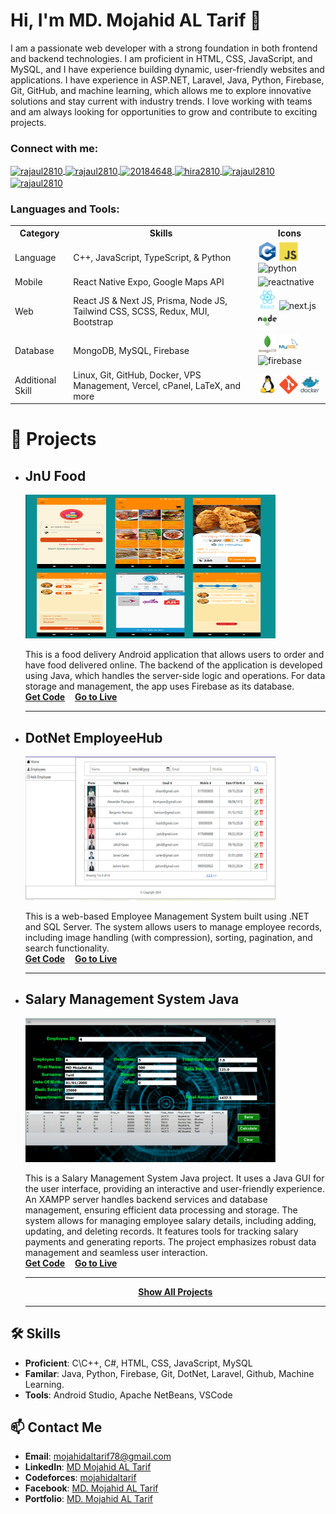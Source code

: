 # Hi, I'm MD. Mojahid AL Tarif 👋
 I am a passionate web developer with a strong foundation in both frontend and backend technologies. I am proficient in HTML, CSS, JavaScript, and MySQL, and I have experience building dynamic, user-friendly websites and applications. I have experience in ASP.NET, Laravel, Java, Python, Firebase, Git, GitHub, and machine learning, which allows me to explore innovative solutions and stay current with industry trends. I love working with teams and am always looking for opportunities to grow and contribute to exciting projects.

<h3 align="left">Connect with me:</h3>
<p align="left">
  <a href="mailto:mojahidaltarif78@gmail.com" >
    <img align="center" src="https://raw.githubusercontent.com/rahuldkjain/github-profile-readme-generator/master/src/images/icons/Social/email.svg" alt="rajaul2810" height="30" width="40" />
  </a>
  <a href="https://linkedin.com/in/rajaul2810" target="blank">
    <img align="center" src="https://raw.githubusercontent.com/rahuldkjain/github-profile-readme-generator/master/src/images/icons/Social/linked-in-alt.svg" alt="rajaul2810" height="30" width="40" />
  </a>
  <a href="https://stackoverflow.com/users/20184648" target="blank">
    <img align="center" src="https://raw.githubusercontent.com/rahuldkjain/github-profile-readme-generator/master/src/images/icons/Social/stack-overflow.svg" alt="20184648" height="30" width="40" />
  </a>
  <a href="https://fb.com/hira2810" target="blank">
    <img align="center" src="https://raw.githubusercontent.com/rahuldkjain/github-profile-readme-generator/master/src/images/icons/Social/facebook.svg" alt="hira2810" height="30" width="40" />
  </a>
  <a href="https://www.youtube.com/c/rajaul2810" target="blank">
    <img align="center" src="https://raw.githubusercontent.com/rahuldkjain/github-profile-readme-generator/master/src/images/icons/Social/youtube.svg" alt="rajaul2810" height="30" width="40" />
  </a>
  <a href="https://www.leetcode.com/rajaul2810" target="blank">
    <img align="center" src="https://raw.githubusercontent.com/rahuldkjain/github-profile-readme-generator/master/src/images/icons/Social/leet-code.svg" alt="rajaul2810" height="30" width="40" />
  </a>
</p>

<h3 align="left">Languages and Tools:</h3>

<table>
  <tr>
    <th>Category</th>
    <th>Skills</th>
    <th>Icons</th>
  </tr>
  <tr>
    <td>Language</td>
    <td>C++, JavaScript, TypeScript, & Python</td>
    <td>
      <img src="https://raw.githubusercontent.com/devicons/devicon/master/icons/cplusplus/cplusplus-original.svg" alt="cplusplus" width="30" height="30"/> 
      <img src="https://raw.githubusercontent.com/devicons/devicon/master/icons/javascript/javascript-original.svg" alt="javascript" width="30" height="30"/> 
      <img src="https://www.python.org/static/opengraph-icon-200x200.png" alt="python" width="30" height="30"/>
    </td>
  </tr>
  <tr>
    <td>Mobile</td>
    <td>React Native Expo, Google Maps API</td>
    <td>
      <img src="https://reactnative.dev/img/header_logo.svg" alt="reactnative" width="40" height="40"/>
    </td>
  </tr>
  <tr>
    <td>Web</td>
    <td>React JS & Next JS, Prisma, Node JS, Tailwind CSS, SCSS, Redux, MUI, Bootstrap</td>
    <td>
      <img src="https://raw.githubusercontent.com/devicons/devicon/master/icons/react/react-original-wordmark.svg" alt="react" width="30" height="30"/> 
      <img src="https://www.svgrepo.com/show/354113/nextjs-icon.svg" alt="next.js" width="30" height="30"/> 
      <img src="https://raw.githubusercontent.com/devicons/devicon/master/icons/nodejs/nodejs-original-wordmark.svg" alt="nodejs" width="30" height="30"/>
    </td>
  </tr>
  <tr>
    <td>Database</td>
    <td>MongoDB, MySQL, Firebase</td>
    <td>
      <img src="https://raw.githubusercontent.com/devicons/devicon/master/icons/mongodb/mongodb-original-wordmark.svg" alt="mongodb" width="30" height="30"/> 
      <img src="https://raw.githubusercontent.com/devicons/devicon/master/icons/mysql/mysql-original-wordmark.svg" alt="mysql" width="30" height="30"/> 
      <img src="https://www.vectorlogo.zone/logos/firebase/firebase-icon.svg" alt="firebase" width="30" height="30"/>
    </td>
  </tr>
  <tr>
    <td>Additional Skill</td>
    <td>Linux, Git, GitHub, Docker, VPS Management, Vercel, cPanel, LaTeX, and more</td>
    <td>
      <img src="https://raw.githubusercontent.com/devicons/devicon/master/icons/linux/linux-original.svg" alt="linux" width="30" height="30"/> 
      <img src="https://raw.githubusercontent.com/devicons/devicon/master/icons/git/git-original.svg" alt="git" width="30" height="30"/> 
      <img src="https://raw.githubusercontent.com/devicons/devicon/master/icons/docker/docker-original-wordmark.svg" alt="docker" width="30" height="30"/>
    </td>
  </tr>
</table>


# 🚀 Projects

- ## JnU Food
  <img src="https://github.com/mojahidaltarif28/mojahidaltarif28/blob/main/Images/food-delivery.png?raw=true" alt="Description of image" width="400" height="230"/>

    This is a food delivery Android application that allows users to order and have food delivered online. The backend of the application is developed using Java, which handles   the server-side logic and operations. For data storage and management, the app uses Firebase as its database.\
  **[Get Code](https://github.com/mojahidaltarif28/JnUFood)**&nbsp;&nbsp;&nbsp; **[Go to Live](https://www.youtube.com/watch?v=BJt5K3pCLDA)**
  <hr>
  
- ## DotNet EmployeeHub
  <img src="https://github.com/mojahidaltarif28/mojahidaltarif28/blob/main/Images/image.png?raw=true" alt="Description of image" width="400" height="230"/>

    This is a web-based Employee Management System built using .NET and SQL Server. The system allows users to manage employee records, including image handling (with compression), sorting, pagination, and search functionality.\
  **[Get Code](https://github.com/mojahidaltarif28/EmployeeManagement)**&nbsp;&nbsp;&nbsp; **[Go to Live](https://mojahidaltarifemployee.bsite.net/)**
  <hr>

- ## Salary Management System Java
  <img src="https://github.com/mojahidaltarif28/mojahidaltarif28/blob/main/Images/Salary-java.png?raw=true" alt="Description of image" width="400" height="230"/>

    This is a Salary Management System Java project. It uses a Java GUI for the user interface, providing an interactive and user-friendly experience. An XAMPP server handles backend services and database management, ensuring efficient data processing and storage. The system allows for managing employee salary details, including adding, updating, and deleting records. It features tools for tracking salary payments and generating reports. The project emphasizes robust data management and seamless user interaction.\
  **[Get Code](https://github.com/mojahidaltarif28/Salary-Management-System-JAVA/tree/main/src/salary/management/system/dbms)**&nbsp;&nbsp;&nbsp; **[Go to Live](https://www.youtube.com/watch?v=KMJFcLbhatw)**
  <hr>
  
   <p align="center">
  <a href="https://mojahidaltarif28.github.io/portfolio/project.html"><strong>Show All Projects</strong></a>
    </p>
    
  <hr>
## 🛠️ Skills
- **Proficient**: C\C++, C#, HTML, CSS, JavaScript, MySQL 
- **Familar**: Java, Python, Firebase, Git, DotNet, Laravel, Github, Machine Learning.
- **Tools**: Android Studio, Apache NetBeans, VSCode

## 📫 Contact Me
- **Email**: [mojahidaltarif78@gmail.com](mailto:mojahidaltarif78@gmail.com)
- **LinkedIn**: [MD Mojahid AL Tarif](https://www.linkedin.com/in/mojahidaltarif/)
- **Codeforces**: [mojahidaltarif](https://codeforces.com/profile/mojahidaltarif)
- **Facebook**: [MD. Mojahid AL Tarif](https://www.facebook.com/mojahidal.tarif.1/)
- **Portfolio**: [MD. Mojahid AL Tarif](https://mojahidaltarif28.github.io/portfolio/)
